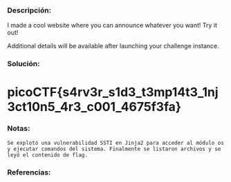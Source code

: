 ### Descripción: 
I made a cool website where you can announce whatever you want! Try it out!

Additional details will be available after launching your challenge instance.
### Solución:
# picoCTF{s4rv3r_s1d3_t3mp14t3_1nj3ct10n5_4r3_c001_4675f3fa}
### Notas:
```shell
Se explotó una vulnerabilidad SSTI en Jinja2 para acceder al módulo os y ejecutar comandos del sistema. Finalmente se listaron archivos y se leyó el contenido de flag.
```
### Referencias:
